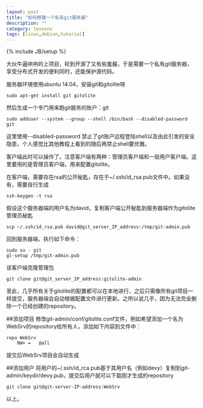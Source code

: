 ```yaml
---
layout: post
title: "如何搭建一个私有git服务器"
description: ""
category: lessons
tags: [linux,debian,tutorial]
---
```

{% include JB/setup %}

大伙牛逼哄哄的上项目，轮到开源了又有些羞赧，于是需要一个私有git服务器，享受分布式开发的便利同时，还能保护源代码。

服务器环境使用ubuntu 14.04，安装git和gitolite呀

	sudo apt-get install git gitolite

然后生成一个专门用来跑git服务的账户：git

	sudo adduser --system --group --shell /bin/bash --disabled-password git
	
这里使用--disabled-password 禁止了git账户远程登陆shell以及由此引发的安全隐患，个人感觉比其他教程上看到的随后再禁止shell要优雅。

客户端此时可以操作了。注意客户端有两种：管理员客户端和一般用户客户端。这里要用的是管理员客户端，用来配置gitolite。

在客户端，需要存在rsa的公开秘匙，存在于~/.ssh/id_rsa.pub文件中。如果没有，需要自行生成

	ssh-keygen -t rsa

假设这个服务器端的用户名为david，复制客户端公开秘匙到服务器端作为gitolite管理员秘匙

	scp ~/.ssh/id_rsa.pub david@git_server_IP_address:/tmp/git-admin.pub
	
回到服务器端，执行如下命令：

	sudo su - git
	gl-setup /tmp/git-admin.pub

该客户端克隆管理包

	git clone git@git_server_IP_address:gitolite-admin
	
至此，几乎所有关于gitolite的配置都可以在本地进行，之后只需像所有git项目一样提交，服务器端会自动根据配置文件进行更新。之所以说几乎，因为无法完全删除一个已经创建的repository。

##添加项目
修改git-admin/conf/gitolite.conf文件，例如希望添加一个名为WebSrv的repository给所有人，添加如下内容到文件中：

	repo WebSrv
		RW+	=	@all

提交后WebSrv项目会自动生成

##添加用户
将用户的~/.ssh/id_rca.pub基于其用户名（例如devy）复制到git-admin/keydir/devy.pub，提交后用户就可以下载刚才生成的repository
	
	git clone git@git-server-IP-address:WebSrv

以上。